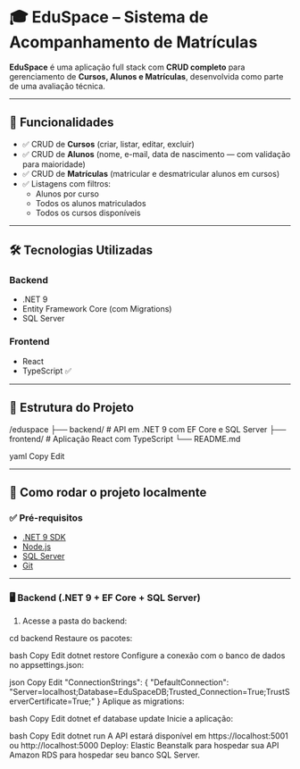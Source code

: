 
# 🎓 EduSpace – Sistema de Acompanhamento de Matrículas

**EduSpace** é uma aplicação full stack com **CRUD completo** para gerenciamento de **Cursos, Alunos e Matrículas**, desenvolvida como parte de uma avaliação técnica.

---

## 📌 Funcionalidades

- ✅ CRUD de **Cursos** (criar, listar, editar, excluir)
- ✅ CRUD de **Alunos** (nome, e-mail, data de nascimento — com validação para maioridade)
- ✅ CRUD de **Matrículas** (matricular e desmatricular alunos em cursos)
- ✅ Listagens com filtros:
  - Alunos por curso
  - Todos os alunos matriculados
  - Todos os cursos disponíveis

---

## 🛠 Tecnologias Utilizadas

### Backend
- .NET 9
- Entity Framework Core (com Migrations)
- SQL Server

### Frontend
- React
- TypeScript ✅

---

## 📁 Estrutura do Projeto

/eduspace
├── backend/ # API em .NET 9 com EF Core e SQL Server
├── frontend/ # Aplicação React com TypeScript
└── README.md

yaml
Copy
Edit

---

## 🚀 Como rodar o projeto localmente

### ✅ Pré-requisitos

- [.NET 9 SDK](https://dotnet.microsoft.com/en-us/download/dotnet/9.0)
- [Node.js](https://nodejs.org/)
- [SQL Server](https://www.microsoft.com/pt-br/sql-server/sql-server-downloads)
- [Git](https://git-scm.com/)

---

### 🖥️ Backend (.NET 9 + EF Core + SQL Server)

1. Acesse a pasta do backend:

cd backend
Restaure os pacotes:

bash
Copy
Edit
dotnet restore
Configure a conexão com o banco de dados no appsettings.json:

json
Copy
Edit
"ConnectionStrings": {
  "DefaultConnection": "Server=localhost;Database=EduSpaceDB;Trusted_Connection=True;TrustServerCertificate=True;"
}
Aplique as migrations:

bash
Copy
Edit
dotnet ef database update
Inicie a aplicação:

bash
Copy
Edit
dotnet run
A API estará disponível em https://localhost:5001 ou http://localhost:5000
Deploy:
Elastic Beanstalk para hospedar sua API 
Amazon RDS para hospedar seu banco SQL Server.
